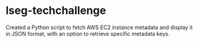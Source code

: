 # lseg-techchallenge
Created a Python script to fetch AWS EC2 instance metadata and display it in JSON format, with an option to retrieve specific metadata keys.

